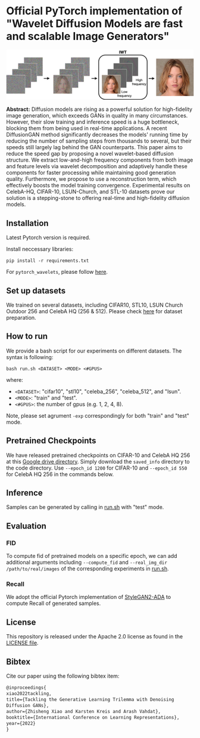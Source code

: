 # Official PyTorch implementation of "Wavelet Diffusion Models are fast and scalable Image Generators"

<!-- <div align="center">
  <a href="https://xavierxiao.github.io/" target="_blank">Zhisheng&nbsp;Xiao</a> &emsp; <b>&middot;</b> &emsp;
  <a href="https://karstenkreis.github.io/" target="_blank">Karsten&nbsp;Kreis</a> &emsp; <b>&middot;</b> &emsp;
  <a href="http://latentspace.cc/arash_vahdat/" target="_blank">Arash&nbsp;Vahdat</a>
  <br> <br>
  <a href="https://nvlabs.github.io/denoising-diffusion-gan/" target="_blank">Project&nbsp;Page</a>
</div>
<br>
<br> -->

<div align="center">
    <img width="1000" alt="teaser" src="assets/single_wavelet.png"/>
</div>

**Abstract:**
Diffusion models are rising as a powerful solution for high-fidelity image generation, which exceeds GANs in quality in many circumstances. However, their slow training and inference speed is a huge bottleneck, blocking them from being used in real-time applications. A recent DiffusionGAN method significantly decreases the models' running time by reducing the number of sampling steps from thousands to several, but their speeds still largely lag behind the GAN counterparts. This paper aims to reduce the speed gap by proposing a novel wavelet-based diffusion structure. We extract low-and-high frequency components from both image and feature levels via wavelet decomposition and adaptively handle these components for faster processing while maintaining good generation quality. Furthermore, we propose to use a reconstruction term, which effectively boosts the model training convergence. Experimental results on CelebA-HQ, CIFAR-10, LSUN-Church, and STL-10 datasets prove our solution is a stepping-stone to offering real-time and high-fidelity diffusion models.

## Installation ##
Latest Pytorch version is required. 

Install neccessary libraries:
```
pip install -r requirements.txt
```
For `pytorch_wavelets`, please follow [here](https://github.com/fbcotter/pytorch_wavelets.git).

## Set up datasets ##
We trained on several datasets, including CIFAR10, STL10, LSUN Church Outdoor 256 and CelebA HQ (256 & 512). 
Please check [here](https://github.com/NVlabs/NVAE#set-up-file-paths-and-data) for dataset preparation.


## How to run ##
We provide a bash script for our experiments on different datasets. The syntax is following:
```
bash run.sh <DATASET> <MODE> <#GPUS>
```
where: 
- `<DATASET>`: "cifar10", "stl10", "celeba_256", "celeba_512", and "lsun".
- `<MODE>`: "train" and "test".
- `<#GPUS>`: the number of gpus (e.g. 1, 2, 4, 8).

Note, please set agrument `-exp` correspondingly for both "train" and "test" mode.

## Pretrained Checkpoints ##
We have released pretrained checkpoints on CIFAR-10 and CelebA HQ 256 at this 
[Google drive directory](https://drive.google.com/drive/folders/1UkzsI0SwBRstMYysRdR76C1XdSv5rQNz?usp=sharing).
Simply download the `saved_info` directory to the code directory. Use `--epoch_id 1200` for CIFAR-10 and `--epoch_id 550`
for CelebA HQ 256 in the commands below.

## Inference ##
Samples can be generated by calling in [run.sh](./run.sh) with "test" mode.

## Evaluation ##
### FID ###
To compute fid of pretrained models on a specific epoch, we can add additional arguments including ```--compute_fid``` and ```--real_img_dir /path/to/real/images``` of the corresponding experiments in [run.sh](./run.sh).

### Recall ###
We adopt the official Pytorch implementation of [StyleGAN2-ADA](https://github.com/NVlabs/stylegan2-ada-pytorch.git) to compute Recall of generated samples.

## License ##
This repository is released under the Apache 2.0 license as found in the [LICENSE file](./LICENSE).

## Bibtex ##
Cite our paper using the following bibtex item:

```
@inproceedings{
xiao2022tackling,
title={Tackling the Generative Learning Trilemma with Denoising Diffusion GANs},
author={Zhisheng Xiao and Karsten Kreis and Arash Vahdat},
booktitle={International Conference on Learning Representations},
year={2022}
}
```
